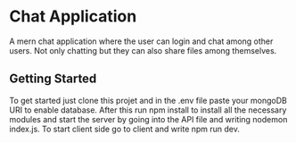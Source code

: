 
# Chat Application

A mern chat application where the user can login and chat among other users. Not only chatting but they can also share files among themselves.




## Getting Started

To get started just clone this projet and in the .env file paste your mongoDB URI to enable database. After this run npm install to install all the necessary modules and start the server by going into the API file and writing nodemon index.js. To start client side go to client and write npm run dev.